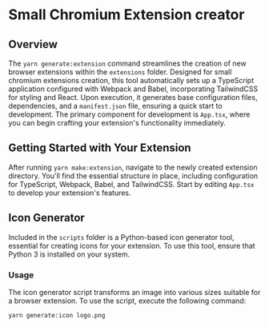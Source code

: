# Small Chromium Extension creator

## Overview

The `yarn generate:extension` command streamlines the creation of new browser extensions within the `extensions` folder. Designed for small chromium extensions creation, this tool automatically sets up a TypeScript application configured with Webpack and Babel, incorporating TailwindCSS for styling and React. Upon execution, it generates base configuration files, dependencies, and a `manifest.json` file, ensuring a quick start to development. The primary component for development is `App.tsx`, where you can begin crafting your extension's functionality immediately.

## Getting Started with Your Extension

After running `yarn make:extension`, navigate to the newly created extension directory. You'll find the essential structure in place, including configuration for TypeScript, Webpack, Babel, and TailwindCSS. Start by editing `App.tsx` to develop your extension's features.

## Icon Generator

Included in the `scripts` folder is a Python-based icon generator tool, essential for creating icons for your extension. To use this tool, ensure that Python 3 is installed on your system.

### Usage

The icon generator script transforms an image into various sizes suitable for a browser extension. To use the script, execute the following command:

```bash
yarn generate:icon logo.png
```
